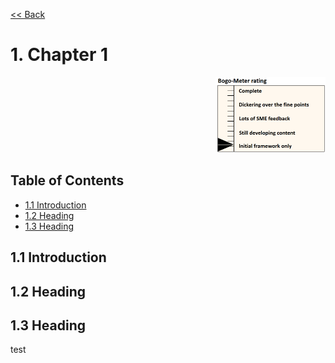 [<< Back](../)

# 1. Chapter 1
<p align="right"><img src="../figures/bogo_ifo.png" alt="scope" title="Scope" width="35%"/></p>

## Table of Contents
* [1.1 Introduction](#1.1)
* [1.2 Heading](#1.2)
* [1.3 Heading](#1.3)

<a name="1.1"></a>
## 1.1 Introduction

<a name="1.2"></a>
## 1.2 Heading

<a name="1.3"></a>
## 1.3 Heading
test 
